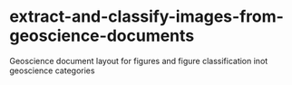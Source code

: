 # extract-and-classify-images-from-geoscience-documents
Geoscience document layout for figures and figure classification inot geoscience categories
